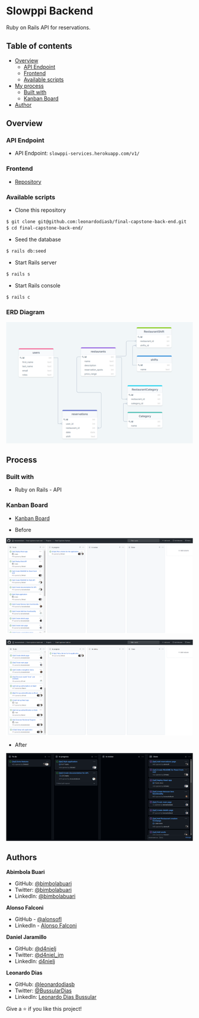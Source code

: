# Slowppi Backend

Ruby on Rails API for reservations.

## Table of contents

- [Overview](#overview)
  - [API Endpoint](#api-endpoint)
  - [Frontend](#frontend)
  - [Available scripts](#available-scripts)
- [My process](#my-process)
  - [Built with](#built-with)
  - [Kanban Board](#kanban-board)
- [Author](#author)

## Overview

### API Endpoint

- API Endpoint: `slowppi-services.herokuapp.com/v1/`

### Frontend

- [Repository](https://github.com/alonsofl/slowppi-frontend)

### Available scripts

- Clone this repository
```bash
$ git clone git@github.com:leonardodiasb/final-capstone-back-end.git
$ cd final-capstone-back-end/
```

- Seed the database
```bash
$ rails db:seed
```

- Start Rails server
```bash
$ rails s
```

- Start Rails console
```bash
$ rails c
```

### ERD Diagram

![](erd.png)

## Process

### Built with

- Ruby on Rails - API

### Kanban Board

- [Kanban Board](https://github.com/leonardodiasb/final-capstone-back-end/projects/1)

- Before

![](kanban-before-1.png)

![](kanban-before-2.png)

- After

![](kanban-after-1.png)

## Authors

**Abimbola Buari**
- GitHub: [@bimbolabuari](https://github.com/bimbolabuari)
- Twitter: [@bimbolabuari](https://twitter.com/bimbolabuari)
- LinkedIn: [@bimbolabuari](https://www.linkedin.com/in/bimbolabuari)

**Alonso Falconi**
- GitHub - [@alonsofl](https://github.com/alonsofl)
- LinkedIn - [Alonso Falconi](https://www.linkedin.com/in/alonsofalconi/)

**Daniel Jaramillo**
- GitHub: [@d4nielj](https://github.com/d4nielj)
- Twitter: [@d4niel_jm](https://twitter.com/d4niel_jm)
- LinkedIn: [d4nielj](https://linkedin.com/in/d4nielj)

**Leonardo Dias**
 - GitHub: [@leonardodiasb](https://github.com/leonardodiasb)
 - Twitter: [@BussularDias](https://twitter.com/BussularDias)
 - LinkedIn: [Leonardo Dias Bussular](https://www.linkedin.com/in/leonardo-dias-bussular-a67392178/)

Give a ⭐️ if you like this project!